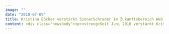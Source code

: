 ```yaml
---
image: ""
date: "2010-07-09"
title: Kristina Böcker verstärkt SinnerSchrader im Zukunftsbereich Web Analytics
content: <div class="newsbody"><p><strong>Seit Juni 2010 verstärkt Kristina Böcker (31) als Consultant das Team Web Analytics bei SinnerSchrader. Web Analytics ist ein innovativer Kernbereich der Interaktivagentur. Der Fokus liegt auf Analysen des Konsumentenverhaltens in Onlineshops und auf Empfehlungen zur Website-Optimierung.</strong></p><p>Die studierte Betriebswirtin bringt langjährige Erfahrung als Unternehmensberaterin bei der Otto Group Consulting mit. Bei SinnerSchrader wird sie deshalb vor allem für Kunden aus den Bereichen Versandhandel und Fashion arbeiten. Beratungsgeschäftsführer Laurent Burdin ist glücklich über die Verstärkung&#58; „Kristina Böcker kennt nicht nur die Bedürfnisse der Konsumenten, sondern bringt auch wichtige Kenntnisse über die Handelsbranche mit.“ Das Team Web Analytics bei SinnerSchrader besteht aus fünf Consultants und arbeitet eng mit der strategischen Planung zusammen.</p><p>Bildmaterial unter <a href="http&#58;//www.sinnerschrader.com/">http&#58;//www.sinnerschrader.com/</a>.</p></div>
---
```

